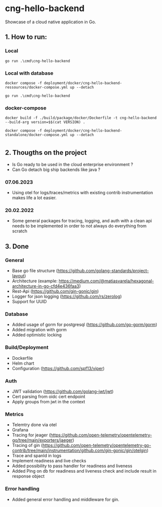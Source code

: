 # cng-hello-backend

Showcase of a cloud native application in Go.

## 1. How to run:

### Local
```
go run .\cmd\cng-hello-backend
```

### Local with database
```
docker compose -f deployment/docker/cng-hello-backend-ressources/docker-compose.yml up --detach

go run .\cmd\cng-hello-backend
```

### docker-compose
```
docker build -f ./build/package/docker/Dockerfile -t cng-hello-backend --build-arg version=$$(cat VERSION) .

docker compose -f deployment/docker/cng-hello-backend-standalone/docker-compose.yml up --detach
```

#

## 2. Thougths on the project
- Is Go ready to be used in the cloud enterprise environment ?
- Can Go detach big ship backends like java ?

### 07.06.2023
- Using otel for logs/traces/metrics with existing contrib instrumentation makes life a lot easier.  

### 20.02.2022
- Some general packages for tracing, logging, and auth with a clean api needs to be implemented in order to not always do everything from scratch

## 3. Done
### General
- Base go file structure (https://github.com/golang-standards/project-layout)
- Architecture (example: https://medium.com/@matiasvarela/hexagonal-architecture-in-go-cfd4e436faa3)
- Rest-Api (https://github.com/gin-gonic/gin)
- Logger for json logging (https://github.com/rs/zerolog)
- Support for UUID

### Database
- Added usage of gorm for postgresql (https://github.com/go-gorm/gorm)
- Added migration with gorm
- Added optimistic locking

### Build/Deployment
- Dockerfile
- Helm chart
- Configuration (https://github.com/spf13/viper)

### Auth
- JWT validation (https://github.com/golang-jwt/jwt)
- Cert parsing from oidc cert endpoint
- Apply groups from jwt in the context

### Metrics
- Telemtry done via otel
- Grafana
- Tracing for jeager (https://github.com/open-telemetry/opentelemetry-go/tree/main/exporters/jaeger)
- Tracing of gin (https://github.com/open-telemetry/opentelemetry-go-contrib/tree/main/instrumentation/github.com/gin-gonic/gin/otelgin)
- Trace and spanId in logs
- Implement readiness and live checks
- Added possibility to pass handler for readiness and liveness
- Added Ping on db for readiness and liveness check and include result in response object

### Error handling
- Added general error handling and middleware for gin.
